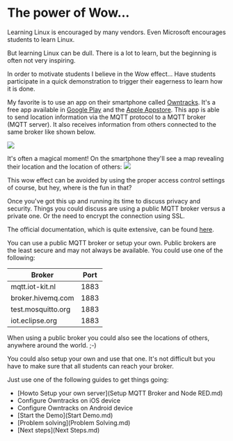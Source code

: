 
# The power of Wow...

Learning Linux is encouraged by many vendors. Even Microsoft encourages students to learn Linux.

But learning Linux can be dull. There is a lot to learn, but the beginning is often not very inspiring.

In order to motivate students I believe in the Wow effect... Have students participate in a quick demonstration to trigger their eagerness to learn how it is done.

My favorite is to use an app on their smartphone called [Owntracks](https://owntracks.org). It's a free app available in [Google Play](https://play.google.com/store/apps/details?id=org.owntracks.android) and the [Apple Appstore](https://itunes.apple.com/us/app/mqttitude/id692424691). 
This app is able to send location information via the MQTT protocol to a MQTT broker (MQTT server). It also receives information from others connected to the same broker like shown below.

![](https://owntracks.org/booklet/guide/images/owntracks-iotconf-arch.png)

It's often a magical moment! On the smartphone they'll see a map revealing their location and the location of others: ![](https://owntracks.org/booklet/images/ipad-public-map.png) 

This wow effect can be avoided by using the proper access control settings of course, but hey, where is the fun in that?

Once you've got this up and running its time to discuss privacy and security. 
Things you could discuss are using a public MQTT broker versus a private one. Or the need to encrypt the connection using SSL.

The official documentation, which is quite extensive, can be found [here](https://owntracks.org/booklet/).

You can use a public MQTT broker or setup your own.
Public brokers are the least secure and may not always be available. You could use one of the following:

| Broker | Port|
| --- | --- |
| mqtt.iot-kit.nl | 1883 |
| broker.hivemq.com | 1883 |
| test.mosquitto.org | 1883 |
| iot.eclipse.org | 1883 |

When using a public broker you could also see the locations of others, anywhere around the world. ;-)

You could also setup your own and use that one. It's not difficult but you have to make sure that all students can reach your broker.

Just use one of the following guides to get things going:

* [Howto Setup your own server](Setup MQTT Broker and Node RED.md)
* Configure Owntracks on iOS device
* Configure Owntracks on Android device
* [Start the Demo](Start Demo.md)
* [Problem solving](Problem Solving.md) 
* [Next steps](Next Steps.md)


 

